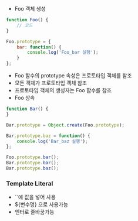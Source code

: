* Foo 객체 생성
```javascript
function Foo() {
    // 코드
}

Foo.prototype = {
    bar: function() {
        console.log('Foo_bar 실행');
    }
};
```
* Foo 함수의 prototype 속성은 프로토타입 객체를 참조
* 모든 객체가 프로토타입 객체 참조
* 프로토타입 객체의 생성자는 Foo 함수를 참조
* Foo 상속
```javascript
function Bar() {
}

Bar.prototype = Object.create(Foo.prototype);

Bar.prototype.baz = function() {
    console.log('Bar_baz 실행');
};

Foo.prototype.bar();
Bar.prototype.bar();
Bar.prototype.baz();
```

### Template Literal
* ``에 값을 넣어 사용
* ${변수명} 으로 사용가능
* 엔터로 줄바꿈가능
